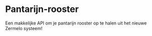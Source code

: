 Pantarijn-rooster
=================

Een makkelijke API om je pantarijn rooster op te halen uit het nieuwe Zermelo systeem!

